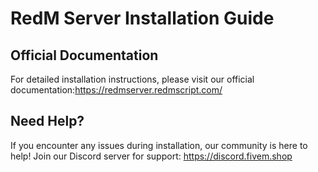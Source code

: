 # RedM Server Installation Guide

## Official Documentation
For detailed installation instructions, please visit our official documentation:https://redmserver.redmscript.com/

## Need Help?
If you encounter any issues during installation, our community is here to help!
Join our Discord server for support: https://discord.fivem.shop


